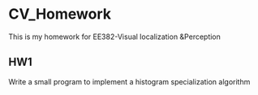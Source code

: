 # CV_Homework

  This is my homework for EE382-Visual localization &Perception

## HW1

Write a small program to implement a histogram specialization algorithm